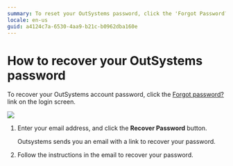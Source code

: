 ```yaml
---
summary: To reset your OutSystems password, click the 'Forgot Password?' link, and type in your email address. We'll send you an email with the instructions.
locale: en-us
guid: a4124c7a-6530-4aa9-b21c-b0962dba160e
---
```


# How to recover your OutSystems password

To recover your OutSystems account password, click the [Forgot password?](http://www.outsystems.com/home/RequestPassword.aspx) link on the login screen.

![](images/pe-recover-pw.png)

1. Enter your email address, and click the **Recover Password** button.

    Outsystems sends you an email with a link to recover your password.

1. Follow the instructions in the email to recover your password.

